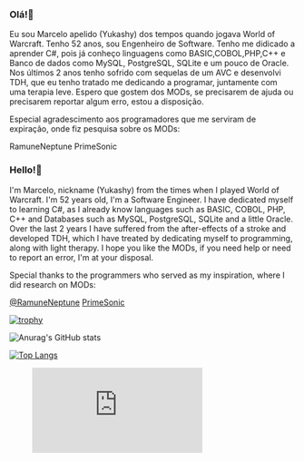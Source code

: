 ### Olá!👋
Eu sou Marcelo apelido (Yukashy) dos tempos quando jogava World of Warcraft.
Tenho 52 anos, sou Engenheiro de Software.
Tenho me didicado a aprender C#, pois já conheço linguagens como BASIC,COBOL,PHP,C++ e Banco de dados como MySQL, PostgreSQL, SQLite e um pouco de Oracle.
Nos últimos 2 anos tenho sofrido com sequelas de um AVC e desenvolvi TDH, que eu tenho tratado me dedicando a programar, juntamente com uma terapia leve.
Espero que gostem dos MODs, se precisarem de ajuda ou precisarem reportar algum erro, estou a disposição.

Especial agradescimento aos programadores que me serviram de expiração, onde fiz pesquisa sobre os MODs:

RamuneNeptune
PrimeSonic

### Hello!👋
I'm Marcelo, nickname (Yukashy) from the times when I played World of Warcraft.
I'm 52 years old, I'm a Software Engineer.
I have dedicated myself to learning C#, as I already know languages such as BASIC, COBOL, PHP, C++ and Databases such as MySQL, PostgreSQL, SQLite and a little Oracle.
Over the last 2 years I have suffered from the after-effects of a stroke and developed TDH, which I have treated by dedicating myself to programming, along with light therapy.
I hope you like the MODs, if you need help or need to report an error, I'm at your disposal.

Special thanks to the programmers who served as my inspiration, where I did research on MODs:

[@RamuneNeptune](https://github.com/RamuneNeptune)
[PrimeSonic](https://github.com/PrimeSonic)

[![trophy](https://github-profile-trophy.vercel.app/?username=wisekeep&theme=onedark)](https://github.com/ryo-ma/github-profile-trophy)

![Anurag's GitHub stats](https://github-readme-stats.vercel.app/api?username=wisekeep&show_icons=true&theme=dark&locale=en&show=reviews,discussions_started,discussions_answered,prs_merged,prs_merged_percentage)


[![Top Langs](https://github-readme-stats.vercel.app/api/top-langs/?username=wisekeep&layout=pie&theme=dark&locale=en)](https://github.com/anuraghazra/github-readme-stats)

<figure><embed src="https://wakatime.com/share/@wisekeep/823bbf36-99c6-45bc-bec3-bb1ef876dc9e.svg"></embed></figure>
